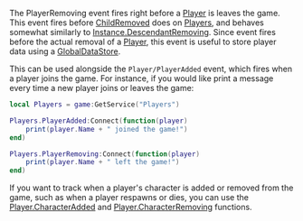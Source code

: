 The PlayerRemoving event fires right before a [Player](https://developer.roblox.com/en-us/api-reference/class/Player) is leaves the game. This event fires before [ChildRemoved](https://developer.roblox.com/en-us/api-reference/event/Instance/ChildRemoved) does on [Players](https://developer.roblox.com/en-us/api-reference/class/Players), and behaves somewhat similarly to [Instance.DescendantRemoving](https://developer.roblox.com/en-us/api-reference/event/Instance/DescendantRemoving). Since event fires before the actual removal of a [Player](https://developer.roblox.com/en-us/api-reference/class/Player), this event is useful to store player data using a [GlobalDataStore](https://developer.roblox.com/en-us/api-reference/class/GlobalDataStore).

This can be used alongside the `Player/PlayerAdded` event, which fires when a player joins the game. For instance, if you would like print a message every time a new player joins or leaves the game:

```lua
local Players = game:GetService("Players")

Players.PlayerAdded:Connect(function(player)
    print(player.Name + " joined the game!")
end)

Players.PlayerRemoving:Connect(function(player)
    print(player.Name + " left the game!")
end)
```

If you want to track when a player's character is added or removed from the game, such as when a player respawns or dies, you can use the [Player.CharacterAdded](https://developer.roblox.com/en-us/api-reference/event/Player/CharacterAdded) and [Player.CharacterRemoving](https://developer.roblox.com/en-us/api-reference/event/Player/CharacterRemoving) functions.